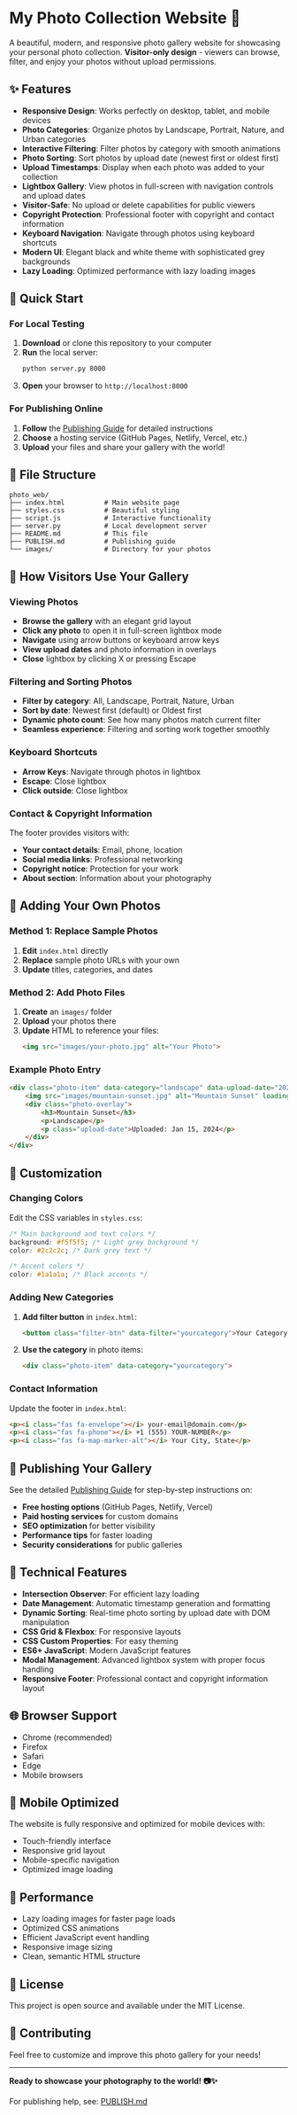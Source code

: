 # My Photo Collection Website 📸

A beautiful, modern, and responsive photo gallery website for showcasing your personal photo collection. **Visitor-only design** - viewers can browse, filter, and enjoy your photos without upload permissions.

## ✨ Features

- **Responsive Design**: Works perfectly on desktop, tablet, and mobile devices
- **Photo Categories**: Organize photos by Landscape, Portrait, Nature, and Urban categories
- **Interactive Filtering**: Filter photos by category with smooth animations
- **Photo Sorting**: Sort photos by upload date (newest first or oldest first)
- **Upload Timestamps**: Display when each photo was added to your collection
- **Lightbox Gallery**: View photos in full-screen with navigation controls and upload dates
- **Visitor-Safe**: No upload or delete capabilities for public viewers
- **Copyright Protection**: Professional footer with copyright and contact information
- **Keyboard Navigation**: Navigate through photos using keyboard shortcuts
- **Modern UI**: Elegant black and white theme with sophisticated grey backgrounds
- **Lazy Loading**: Optimized performance with lazy loading images

## 🚀 Quick Start

### For Local Testing
1. **Download** or clone this repository to your computer
2. **Run** the local server:
   ```bash
   python server.py 8000
   ```
3. **Open** your browser to `http://localhost:8000`

### For Publishing Online
1. **Follow** the [Publishing Guide](PUBLISH.md) for detailed instructions
2. **Choose** a hosting service (GitHub Pages, Netlify, Vercel, etc.)
3. **Upload** your files and share your gallery with the world!

## 📁 File Structure

```
photo_web/
├── index.html          # Main website page
├── styles.css          # Beautiful styling
├── script.js           # Interactive functionality  
├── server.py           # Local development server
├── README.md           # This file
├── PUBLISH.md          # Publishing guide
└── images/             # Directory for your photos
```

## 🎯 How Visitors Use Your Gallery

### Viewing Photos
- **Browse the gallery** with an elegant grid layout
- **Click any photo** to open it in full-screen lightbox mode
- **Navigate** using arrow buttons or keyboard arrow keys
- **View upload dates** and photo information in overlays
- **Close** lightbox by clicking X or pressing Escape

### Filtering and Sorting Photos
- **Filter by category**: All, Landscape, Portrait, Nature, Urban
- **Sort by date**: Newest first (default) or Oldest first
- **Dynamic photo count**: See how many photos match current filter
- **Seamless experience**: Filtering and sorting work together smoothly

### Keyboard Shortcuts
- **Arrow Keys**: Navigate through photos in lightbox
- **Escape**: Close lightbox
- **Click outside**: Close lightbox

### Contact & Copyright Information
The footer provides visitors with:
- **Your contact details**: Email, phone, location
- **Social media links**: Professional networking
- **Copyright notice**: Protection for your work
- **About section**: Information about your photography

## 📸 Adding Your Own Photos

### Method 1: Replace Sample Photos
1. **Edit** `index.html` directly
2. **Replace** sample photo URLs with your own
3. **Update** titles, categories, and dates

### Method 2: Add Photo Files
1. **Create** an `images/` folder
2. **Upload** your photos there
3. **Update** HTML to reference your files:
   ```html
   <img src="images/your-photo.jpg" alt="Your Photo">
   ```

### Example Photo Entry
```html
<div class="photo-item" data-category="landscape" data-upload-date="2024-01-15T10:30:00">
    <img src="images/mountain-sunset.jpg" alt="Mountain Sunset" loading="lazy">
    <div class="photo-overlay">
        <h3>Mountain Sunset</h3>
        <p>Landscape</p>
        <p class="upload-date">Uploaded: Jan 15, 2024</p>
    </div>
</div>
```

## 🎨 Customization

### Changing Colors
Edit the CSS variables in `styles.css`:
```css
/* Main background and text colors */
background: #f5f5f5; /* Light grey background */
color: #2c2c2c; /* Dark grey text */

/* Accent colors */
color: #1a1a1a; /* Black accents */
```

### Adding New Categories
1. **Add filter button** in `index.html`:
   ```html
   <button class="filter-btn" data-filter="yourcategory">Your Category</button>
   ```
2. **Use the category** in photo items:
   ```html
   <div class="photo-item" data-category="yourcategory">
   ```

### Contact Information
Update the footer in `index.html`:
```html
<p><i class="fas fa-envelope"></i> your-email@domain.com</p>
<p><i class="fas fa-phone"></i> +1 (555) YOUR-NUMBER</p>
<p><i class="fas fa-map-marker-alt"></i> Your City, State</p>
```

## 🚀 Publishing Your Gallery

See the detailed [Publishing Guide](PUBLISH.md) for step-by-step instructions on:
- **Free hosting options** (GitHub Pages, Netlify, Vercel)
- **Paid hosting services** for custom domains
- **SEO optimization** for better visibility
- **Performance tips** for faster loading
- **Security considerations** for public galleries

## 🔧 Technical Features

- **Intersection Observer**: For efficient lazy loading
- **Date Management**: Automatic timestamp generation and formatting
- **Dynamic Sorting**: Real-time photo sorting by upload date with DOM manipulation
- **CSS Grid & Flexbox**: For responsive layouts
- **CSS Custom Properties**: For easy theming
- **ES6+ JavaScript**: Modern JavaScript features
- **Modal Management**: Advanced lightbox system with proper focus handling
- **Responsive Footer**: Professional contact and copyright information layout

## 🌐 Browser Support

- Chrome (recommended)
- Firefox
- Safari
- Edge
- Mobile browsers

## 📱 Mobile Optimized

The website is fully responsive and optimized for mobile devices with:
- Touch-friendly interface
- Responsive grid layout
- Mobile-specific navigation
- Optimized image loading

## 🎯 Performance

- Lazy loading images for faster page loads
- Optimized CSS animations
- Efficient JavaScript event handling
- Responsive image sizing
- Clean, semantic HTML structure

## 📝 License

This project is open source and available under the MIT License.

## 🤝 Contributing

Feel free to customize and improve this photo gallery for your needs!

---

**Ready to showcase your photography to the world! 📷✨**

For publishing help, see: [PUBLISH.md](PUBLISH.md)
